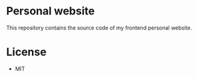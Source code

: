 # Personal website

This repository contains the source code of my frontend personal website. 

# License 
- MIT
